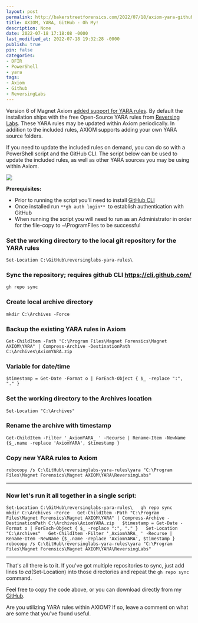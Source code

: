 ```yaml
---
layout: post
permalink: http://bakerstreetforensics.com/2022/07/18/axiom-yara-github-oh-my/
title: AXIOM, YARA, GitHub - Oh My!
description: None
date: 2022-07-18 17:18:08 -0000
last_modified_at: 2022-07-18 19:32:28 -0000
publish: true
pin: false
categories:
- DFIR
- PowerShell
- yara
tags:
- Axiom
- Github
- ReversingLabs
---
```

Version 6 of Magnet Axiom [added support for YARA rules](https://mfistaging.magnetforensics.com/blog/magnet-axiom-cyber-6-0-yara-rules-queued-collections-dark-mode-and-more/). By default the installation ships with the free Open-Source YARA rules from [Reversing Labs](https://www.reversinglabs.com/products/open-source-yara-rules). These YARA rules may be updated within Axiom periodically. In addition to the included rules, AXIOM supports adding your own YARA source folders. 

If you need to update the included rules on demand, you can do so with a PowerShell script and the GitHub CLI. The script below can be used to update the included rules, as well as other YARA sources you may be using within Axiom. 

![](https://bakerstreetforensics.com/wp-content/uploads/2022/07/yara.png?w=1024)

**Prerequisites:**

  * Prior to running the script you'll need to install [GitHub CLI](https://cli.github.com/)
  * Once installed run `**gh auth login** `to establish authentication with GitHub
  * When running the script you will need to run as an Administrator in order for the file-copy to ~\ProgramFiles to be successful



### Set the working directory to the local git repository for the YARA rules

`Set-Location C:\GitHub\reversinglabs-yara-rules\`

### Sync the repository; requires github CLI https://cli.github.com/

`gh repo sync`

### Create local archive directory

`mkdir C:\Archives -Force`

### Backup the existing YARA rules in Axiom

`Get-ChildItem -Path "C:\Program Files\Magnet Forensics\Magnet AXIOM\YARA" | Compress-Archive -DestinationPath C:\Archives\AxiomYARA.zip`

### Variable for date/time

`$timestamp = Get-Date -Format o | ForEach-Object { $_ -replace ":", "." }`

### Set the working directory to the Archives location

`Set-Location "C:\Archives"`

### Rename the archive with timestamp

`Get-ChildItem -Filter '_AxiomYARA_ ' -Recurse | Rename-Item -NewName {$_.name -replace 'AxiomYARA', $timestamp }`

### Copy new YARA rules to Axiom

`robocopy /s C:\GitHub\reversinglabs-yara-rules\yara "C:\Program Files\Magnet Forensics\Magnet AXIOM\YARA\ReversingLabs"`

* * *

### **Now let's run it all together in a single script:**

`Set-Location C:\GitHub\reversinglabs-yara-rules\  
gh repo sync  
mkdir C:\Archives -Force  
Get-ChildItem -Path "C:\Program Files\Magnet Forensics\Magnet AXIOM\YARA" | Compress-Archive -DestinationPath C:\Archives\AxiomYARA.zip  
$timestamp = Get-Date -Format o | ForEach-Object { $_ -replace ":", "." }  
Set-Location "C:\Archives"  
Get-ChildItem -Filter '_AxiomYARA_ ' -Recurse | Rename-Item -NewName {$_.name -replace 'AxiomYARA', $timestamp }  
robocopy /s C:\GitHub\reversinglabs-yara-rules\yara "C:\Program Files\Magnet Forensics\Magnet AXIOM\YARA\ReversingLabs"`

* * *

That's all there is to it. If you've got multiple repositories to sync, just add lines to _cd_(Set-Location) into those directories and repeat the `gh repo sync `command.

Feel free to copy the code above, or you can download directly from my [GitHub](https://github.com/dwmetz/Axiom-PowerShell/blob/main/AX-YaraSync.ps1).

Are you utilizing YARA rules within AXIOM? If so, leave a comment on what are some that you've found useful.
